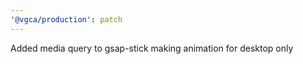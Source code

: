 ```yaml
---
'@vgca/production': patch
---
```


Added media query to gsap-stick making animation for desktop only
